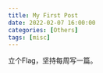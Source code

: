 ```yaml
---
title: My First Post
date: 2022-02-07 16:00:00
categories: [Others]
tags: [misc]
---
```



立个Flag，坚持每周写一篇。

